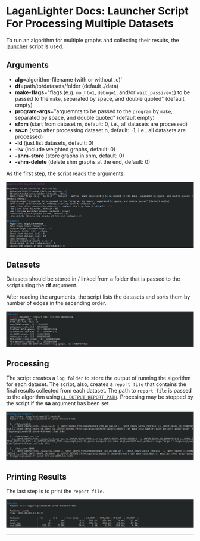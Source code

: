 #  LaganLighter Docs: Launcher Script For Processing Multiple Datasets

To run an algorithm for multiple graphs and collecting their results,
the [launcher](../launcher.sh) script is used.

## Arguments

  - **alg**=algorithm-filename (with or without .c)`
  - **df**=path/to/datasets/folder (default ./data)
  - **make-flags**="flags (e.g. `no_ht=1`, `debug=1`, and/or `wait_passive=1`) to be passed to the `make`, separated by space, and  double quoted" (default empty)
  - **program-args**="arguemnts to be passed to the `program` by `make`, separated by space, and double quoted" (default empty)
  - **sf=m** (start from dataset m, default: 0, i.e., all datasets are processed)
  - **sa=n** (stop after processing dataset n, default: -1, i.e., all datasets are processed)
  - **-ld** (just list datasets, default: 0)
  - **-iw** (include weighted graphs, default: 0)
  - **-shm-store** (store graphs in shm, default: 0)
  - **-shm-delete** (delete shm graphs at the end, default: 0)

As the first step, the script reads the arguments.

![](images/launcher-0.png)

## Datasets

Datasets should be stored in / linked from a folder that is passed to the script using the **df** argument.

After reading the arguments, the script lists the datasets and sorts them by number of edges in the ascending order.

![](images/launcher-1.png)

## Processing

The script creates a `log folder` to store the output of running the algorithm for each dataset.
The script, also, creates a `report file` that contains the final results collected from each dataset. 
The path to `report file` is passed to the algorithm using [`LL_OUTPUT_REPORT_PATH`](3-loading.md).
Procesing may be stopped by the script if the **sa** argument has been set.

![](images/launcher-2.png)


## Printing Results

The last step is to print the `report file`.

![](images/launcher-3.png)


--------------------
